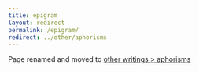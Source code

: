 ```yaml
---
title: epigram
layout: redirect
permalink: /epigram/
redirect: ../other/aphorisms
---
```


Page renamed and moved to [other writings > aphorisms](/other/aphorisms)
